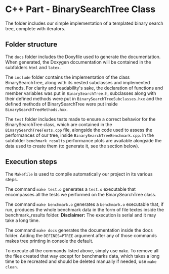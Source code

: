 # C++ Part - BinarySearchTree Class

The folder includes our simple implementation of a templated binary search tree, complete with iterators.

## Folder structure

The `docs` folder includes the Doxyfile used to generate the documentation. When generated, the Doxygen documentation will be contained in the subfolders `html` and `latex`.

The `include` folder contains the implementation of the class BinarySearchTree, along with its nested subclasses and implemented methods. For clarity and readability's sake, the declaration of functions and member variables was put in `BinarySearchTree.h`, subclasses along with their defined methods were put in `BinarySearchTreeSubclasses.hxx` and the defined methods of BinarySearchTree were put inside `BinarySearchTreeMethods.hxx`.

The `test` folder includes tests made to ensure a correct behavior for the BinarySearchTree class, which are contained in the `BinarySearchTreeTests.cpp` file, alongside the code used to assess the performances of our tree, inside `BinarySearchTreeBenchmark.cpp`. In the subfolder `benchmark_results` performance plots are available alongside the data used to create them (to generate it, see the section below).

## Execution steps

The `Makefile` is used to compile automatically our project in its various steps.

The command `make test.o` generates a `test.o` executable that encompasses all the tests we performed on the BinarySearchTree class.

The command `make benchmark.o` generates a `benchmark.o` executable that, if run, produces the whole benchmark data in the form of file textes inside the benchmark_results folder. **Disclaimer:** The execution is serial and it may take a long time.

The command `make docs` generates the documentation inside the docs folder. Adding the `DEFINES=PTREE` argument after any of those commands makes tree printing in console the default.

To execute all the commands listed above, simply use `make`. To remove all the files created that way except for benchmarks data, which takes a long time to be recreated and should be deleted manually if needed, use `make clean`.